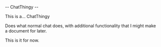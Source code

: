 -- ChatThingy --


This is a... ChatThingy

Does what normal chat does, with additional functionality that 
I might make a document for later.

This is it for now.